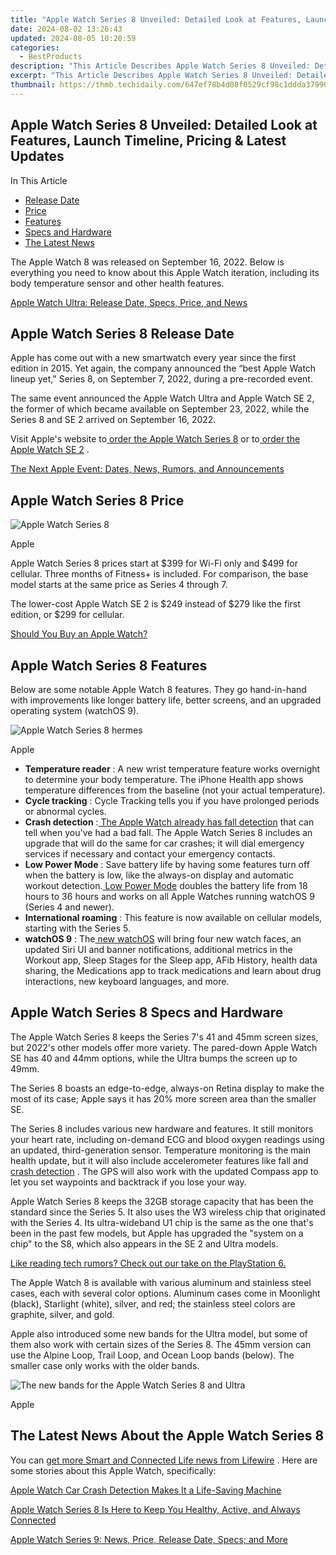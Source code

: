 ```yaml
---
title: "Apple Watch Series 8 Unveiled: Detailed Look at Features, Launch Timeline, Pricing & Latest Updates"
date: 2024-08-02 13:26:43
updated: 2024-08-05 10:20:59
categories:
  - BestProducts
description: "This Article Describes Apple Watch Series 8 Unveiled: Detailed Look at Features, Launch Timeline, Pricing & Latest Updates"
excerpt: "This Article Describes Apple Watch Series 8 Unveiled: Detailed Look at Features, Launch Timeline, Pricing & Latest Updates"
thumbnail: https://thmb.techidaily.com/647ef78b4d08f0529cf98c1ddda37990b536ba3daaeb866103686a0f1d6cb404.jpg
---
```


## Apple Watch Series 8 Unveiled: Detailed Look at Features, Launch Timeline, Pricing & Latest Updates

 In This Article 

* [ Release Date ](https://www.lifewire.com/#toc-apple-watch-series-8-release-date)
* [ Price ](https://www.lifewire.com/#toc-apple-watch-series-8-price)
* [ Features ](https://www.lifewire.com/#toc-apple-watch-series-8-features)
* [ Specs and Hardware ](https://www.lifewire.com/#toc-apple-watch-series-8-specs-and-hardware)
* [ The Latest News ](https://www.lifewire.com/#toc-the-latest-news-about-the-apple-watch-series-8)

 The Apple Watch 8 was released on September 16, 2022\. Below is everything you need to know about this Apple Watch iteration, including its body temperature sensor and other health features.  

[  Apple Watch Ultra: Release Date, Specs, Price, and News ](https://www.lifewire.com/apple-watch-pro-news-and-rumors-6362732) 

##  Apple Watch Series 8 Release Date 

 Apple has come out with a new smartwatch every year since the first edition in 2015\. Yet again, the company announced the “best Apple Watch lineup yet," Series 8, on September 7, 2022, during a pre-recorded event.

 The same event announced the Apple Watch Ultra and Apple Watch SE 2, the former of which became available on September 23, 2022, while the Series 8 and SE 2 arrived on September 16, 2022.

 Visit Apple's website to[ order the Apple Watch Series 8](https://www.apple.com/shop/buy-watch/apple-watch) or to[ order the Apple Watch SE 2](https://www.apple.com/shop/buy-watch/apple-watch-se) .  

[  The Next Apple Event: Dates, News, Rumors, and Announcements ](https://www.lifewire.com/apple-event-5097169) 

## Apple Watch Series 8 Price 

![Apple Watch Series 8](https://www.lifewire.com/thmb/DtwkkoQGcxiDo6WoPGlEJIkbu1A=/960x0/filters:no_upscale():max_bytes(200000):strip_icc():format(webp)/watch-s8-lifestyle-202209_GEO_US-e4705bd04575401395ff14e36f323ae5.jpg) 

Apple

 Apple Watch Series 8 prices start at $399 for Wi-Fi only and $499 for cellular. Three months of Fitness+ is included. For comparison, the base model starts at the same price as Series 4 through 7.

 The lower-cost Apple Watch SE 2 is $249 instead of $279 like the first edition, or $299 for cellular.  

[ Should You Buy an Apple Watch? ](https://www.lifewire.com/should-you-buy-apple-watch-5248207) 

##  Apple Watch Series 8 Features 

 Below are some notable Apple Watch 8 features. They go hand-in-hand with improvements like longer battery life, better screens, and an upgraded operating system (watchOS 9).

![Apple Watch Series 8 hermes](https://www.lifewire.com/thmb/52wGX0LMEX_IaJL4L1fYVQhQL0w=/960x0/filters:no_upscale():max_bytes(200000):strip_icc():format(webp)/watch-s8-lifestyle-hermes-202209-4a33619e6c4149d2a5ea874e47ab647a.jpg) 

Apple

* **Temperature reader** : A new wrist temperature feature works overnight to determine your body temperature. The iPhone Health app shows temperature differences from the baseline (not your actual temperature).
* **Cycle tracking** : Cycle Tracking tells you if you have prolonged periods or abnormal cycles.
* **Crash detection** :[ The Apple Watch already has fall detection](https://www.lifewire.com/turn-apple-watch-into-a-panic-button-for-seniors-156676) that can tell when you've had a bad fall. The Apple Watch Series 8 includes an upgrade that will do the same for car crashes; it will dial emergency services if necessary and contact your emergency contacts.
* **Low Power Mode** : Save battery life by having some features turn off when the battery is low, like the always-on display and automatic workout detection.[ Low Power Mode](https://www.lifewire.com/use-low-power-mode-on-apple-watch-6828394) doubles the battery life from 18 hours to 36 hours and works on all Apple Watches running watchOS 9 (Series 4 and newer).
* **International roaming** : This feature is now available on cellular models, starting with the Series 5.
* **watchOS 9** : The[ new watchOS](https://www.lifewire.com/new-watchos-will-offer-more-insight-about-you-5324631) will bring four new watch faces, an updated Siri UI and banner notifications, additional metrics in the Workout app, Sleep Stages for the Sleep app, AFib History, health data sharing, the Medications app to track medications and learn about drug interactions, new keyboard languages, and more.

##  Apple Watch Series 8 Specs and Hardware 

 The Apple Watch Series 8 keeps the Series 7's 41 and 45mm screen sizes, but 2022's other models offer more variety. The pared-down Apple Watch SE has 40 and 44mm options, while the Ultra bumps the screen up to 49mm.

 The Series 8 boasts an edge-to-edge, always-on Retina display to make the most of its case; Apple says it has 20% more screen area than the smaller SE.

 The Series 8 includes various new hardware and features. It still monitors your heart rate, including on-demand ECG and blood oxygen readings using an updated, third-generation sensor. Temperature monitoring is the main health update, but it will also include accelerometer features like fall and[ crash detection](https://www.lifewire.com/what-is-crash-detection-6748193) . The GPS will also work with the updated Compass app to let you set waypoints and backtrack if you lose your way.

 Apple Watch Series 8 keeps the 32GB storage capacity that has been the standard since the Series 5\. It also uses the W3 wireless chip that originated with the Series 4\. Its ultra-wideband U1 chip is the same as the one that's been in the past few models, but Apple has upgraded the "system on a chip" to the S8, which also appears in the SE 2 and Ultra models.

[  Like reading tech rumors? Check out our take on the PlayStation 6. ](https://www.lifewire.com/playstation-6-5115532) 

 The Apple Watch 8 is available with various aluminum and stainless steel cases, each with several color options. Aluminum cases come in Moonlight (black), Starlight (white), silver, and red; the stainless steel colors are graphite, silver, and gold.

 Apple also introduced some new bands for the Ultra model, but some of them also work with certain sizes of the Series 8\. The 45mm version can use the Alpine Loop, Trail Loop, and Ocean Loop bands (below). The smaller case only works with the older bands.  

![The new bands for the Apple Watch Series 8 and Ultra](https://www.lifewire.com/thmb/U-K7be-7ifgQx6BtoHI5UJBEqH0=/960x0/filters:no_upscale():max_bytes(150000):strip_icc():format(webp)/New-Apple-Watch-bands-025a485cf0a84fad8dbc6a7c20bb69bd.jpg) 

Apple

##  The Latest News About the Apple Watch Series 8 

 You can [ get more Smart and Connected Life news from Lifewire](https://www.lifewire.com/smart-home-connected-life-news-4797031) . Here are some stories about this Apple Watch, specifically:  

[  Apple Watch Car Crash Detection Makes It a Life-Saving Machine ](https://www.lifewire.com/apple-watch-car-crash-detection-makes-it-a-life-saving-machine-6665134) 

[  Apple Watch Series 8 Is Here to Keep You Healthy, Active, and Always Connected ](https://www.lifewire.com/apple-watch-series-8-is-here-to-keep-you-healthy-active-and-always-connected-6543904) 

[  Apple Watch Series 9: News, Price, Release Date, Specs; and More ](https://www.lifewire.com/apple-watch-series-9-news-andrumors-7485156) 

<ins class="adsbygoogle"
     style="display:block"
     data-ad-format="autorelaxed"
     data-ad-client="ca-pub-7571918770474297"
     data-ad-slot="1223367746"></ins>



<ins class="adsbygoogle"
     style="display:block"
     data-ad-client="ca-pub-7571918770474297"
     data-ad-slot="8358498916"
     data-ad-format="auto"
     data-full-width-responsive="true"></ins>
